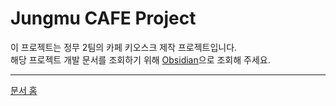 # Jungmu CAFE Project

이 프로젝트는 정무 2팀의 카페 키오스크 제작 프로젝트입니다.  
해당 프로젝트 개발 문서를 조회하기 위해 [Obsidian](https://obsidian.md/)으로 조회해 주세요.  
***
[문서 홈](./web/정무카페-키오스크-프로젝트.html)

